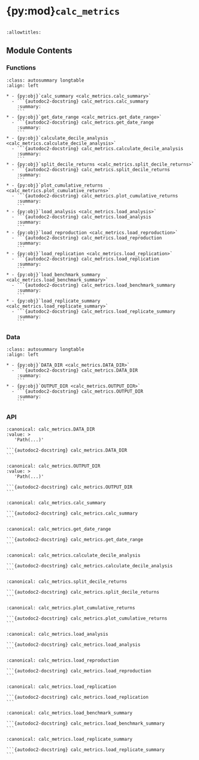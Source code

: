 # {py:mod}`calc_metrics`

```{py:module} calc_metrics
```

```{autodoc2-docstring} calc_metrics
:allowtitles:
```

## Module Contents

### Functions

````{list-table}
:class: autosummary longtable
:align: left

* - {py:obj}`calc_summary <calc_metrics.calc_summary>`
  - ```{autodoc2-docstring} calc_metrics.calc_summary
    :summary:
    ```
* - {py:obj}`get_date_range <calc_metrics.get_date_range>`
  - ```{autodoc2-docstring} calc_metrics.get_date_range
    :summary:
    ```
* - {py:obj}`calculate_decile_analysis <calc_metrics.calculate_decile_analysis>`
  - ```{autodoc2-docstring} calc_metrics.calculate_decile_analysis
    :summary:
    ```
* - {py:obj}`split_decile_returns <calc_metrics.split_decile_returns>`
  - ```{autodoc2-docstring} calc_metrics.split_decile_returns
    :summary:
    ```
* - {py:obj}`plot_cumulative_returns <calc_metrics.plot_cumulative_returns>`
  - ```{autodoc2-docstring} calc_metrics.plot_cumulative_returns
    :summary:
    ```
* - {py:obj}`load_analysis <calc_metrics.load_analysis>`
  - ```{autodoc2-docstring} calc_metrics.load_analysis
    :summary:
    ```
* - {py:obj}`load_reproduction <calc_metrics.load_reproduction>`
  - ```{autodoc2-docstring} calc_metrics.load_reproduction
    :summary:
    ```
* - {py:obj}`load_replication <calc_metrics.load_replication>`
  - ```{autodoc2-docstring} calc_metrics.load_replication
    :summary:
    ```
* - {py:obj}`load_benchmark_summary <calc_metrics.load_benchmark_summary>`
  - ```{autodoc2-docstring} calc_metrics.load_benchmark_summary
    :summary:
    ```
* - {py:obj}`load_replicate_summary <calc_metrics.load_replicate_summary>`
  - ```{autodoc2-docstring} calc_metrics.load_replicate_summary
    :summary:
    ```
````

### Data

````{list-table}
:class: autosummary longtable
:align: left

* - {py:obj}`DATA_DIR <calc_metrics.DATA_DIR>`
  - ```{autodoc2-docstring} calc_metrics.DATA_DIR
    :summary:
    ```
* - {py:obj}`OUTPUT_DIR <calc_metrics.OUTPUT_DIR>`
  - ```{autodoc2-docstring} calc_metrics.OUTPUT_DIR
    :summary:
    ```
````

### API

````{py:data} DATA_DIR
:canonical: calc_metrics.DATA_DIR
:value: >
   'Path(...)'

```{autodoc2-docstring} calc_metrics.DATA_DIR
```

````

````{py:data} OUTPUT_DIR
:canonical: calc_metrics.OUTPUT_DIR
:value: >
   'Path(...)'

```{autodoc2-docstring} calc_metrics.OUTPUT_DIR
```

````

````{py:function} calc_summary(series)
:canonical: calc_metrics.calc_summary

```{autodoc2-docstring} calc_metrics.calc_summary
```
````

````{py:function} get_date_range(df, col)
:canonical: calc_metrics.get_date_range

```{autodoc2-docstring} calc_metrics.get_date_range
```
````

````{py:function} calculate_decile_analysis(decile_returns_df, us_corp_df)
:canonical: calc_metrics.calculate_decile_analysis

```{autodoc2-docstring} calc_metrics.calculate_decile_analysis
```
````

````{py:function} split_decile_returns(decile_returns_df, us_corp_df)
:canonical: calc_metrics.split_decile_returns

```{autodoc2-docstring} calc_metrics.split_decile_returns
```
````

````{py:function} plot_cumulative_returns(reproduction_df, save_path=None, show=True)
:canonical: calc_metrics.plot_cumulative_returns

```{autodoc2-docstring} calc_metrics.plot_cumulative_returns
```
````

````{py:function} load_analysis(output_dir=OUTPUT_DIR)
:canonical: calc_metrics.load_analysis

```{autodoc2-docstring} calc_metrics.load_analysis
```
````

````{py:function} load_reproduction(output_dir=OUTPUT_DIR)
:canonical: calc_metrics.load_reproduction

```{autodoc2-docstring} calc_metrics.load_reproduction
```
````

````{py:function} load_replication(output_dir=OUTPUT_DIR)
:canonical: calc_metrics.load_replication

```{autodoc2-docstring} calc_metrics.load_replication
```
````

````{py:function} load_benchmark_summary(output_dir=OUTPUT_DIR)
:canonical: calc_metrics.load_benchmark_summary

```{autodoc2-docstring} calc_metrics.load_benchmark_summary
```
````

````{py:function} load_replicate_summary(output_dir=OUTPUT_DIR)
:canonical: calc_metrics.load_replicate_summary

```{autodoc2-docstring} calc_metrics.load_replicate_summary
```
````
